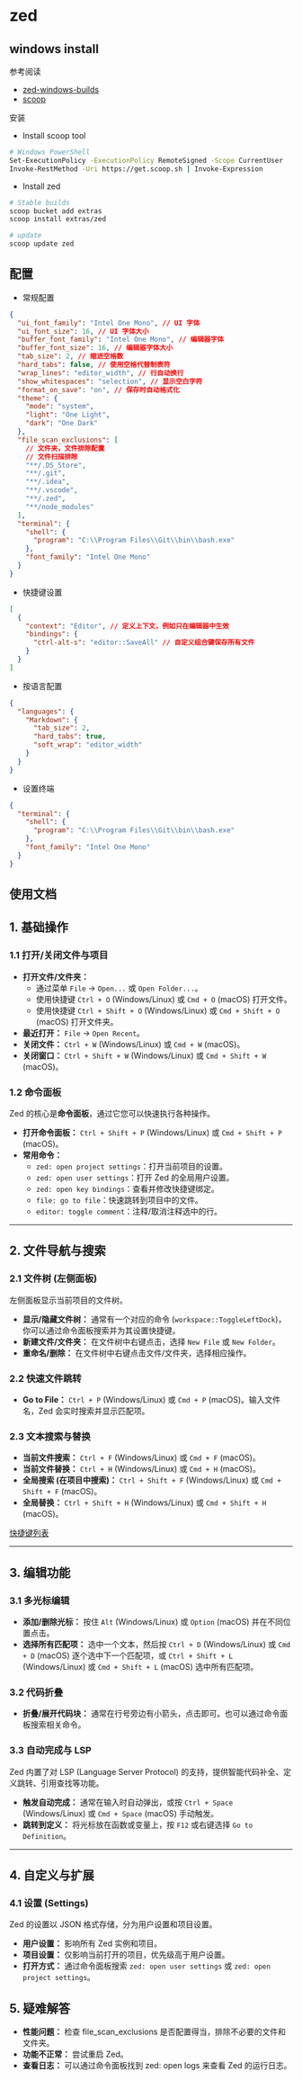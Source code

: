 # zed

## windows install

参考阅读

- [zed-windows-builds](https://github.com/deevus/zed-windows-builds)
- [scoop](https://scoop.sh/)

安装

- Install scoop tool

```bash
# Windows PowerShell
Set-ExecutionPolicy -ExecutionPolicy RemoteSigned -Scope CurrentUser
Invoke-RestMethod -Uri https://get.scoop.sh | Invoke-Expression
```

- Install zed

```bash
# Stable builds
scoop bucket add extras
scoop install extras/zed

# update
scoop update zed
```

## 配置

- 常规配置

```json
{
  "ui_font_family": "Intel One Mono", // UI 字体
  "ui_font_size": 16, // UI 字体大小
  "buffer_font_family": "Intel One Mono", // 编辑器字体
  "buffer_font_size": 16, // 编辑器字体大小
  "tab_size": 2, // 缩进空格数
  "hard_tabs": false, // 使用空格代替制表符
  "wrap_lines": "editor_width", // 行自动换行
  "show_whitespaces": "selection", // 显示空白字符
  "format_on_save": "on", // 保存时自动格式化
  "theme": {
    "mode": "system",
    "light": "One Light",
    "dark": "One Dark"
  },
  "file_scan_exclusions": [
    // 文件夹，文件排除配置
    // 文件扫描排除
    "**/.DS_Store",
    "**/.git",
    "**/.idea",
    "**/.vscode",
    "**/.zed",
    "**/node_modules"
  ],
  "terminal": {
    "shell": {
      "program": "C:\\Program Files\\Git\\bin\\bash.exe"
    },
    "font_family": "Intel One Mono"
  }
}
```

- 快捷键设置

```json
[
  {
    "context": "Editor", // 定义上下文，例如只在编辑器中生效
    "bindings": {
      "ctrl-alt-s": "editor::SaveAll" // 自定义组合键保存所有文件
    }
  }
]
```

- 按语言配置

```json
{
  "languages": {
    "Markdown": {
      "tab_size": 2,
      "hard_tabs": true,
      "soft_wrap": "editor_width"
    }
  }
}
```

- 设置终端

```json
{
  "terminal": {
    "shell": {
      "program": "C:\\Program Files\\Git\\bin\\bash.exe"
    },
    "font_family": "Intel One Mono"
  }
}
```

## 使用文档

## 1. 基础操作

### 1.1 打开/关闭文件与项目

- **打开文件/文件夹：**
  - 通过菜单 `File` -> `Open...` 或 `Open Folder...`。
  - 使用快捷键 `Ctrl + O` (Windows/Linux) 或 `Cmd + O` (macOS) 打开文件。
  - 使用快捷键 `Ctrl + Shift + O` (Windows/Linux) 或 `Cmd + Shift + O` (macOS) 打开文件夹。
- **最近打开：** `File` -> `Open Recent`。
- **关闭文件：** `Ctrl + W` (Windows/Linux) 或 `Cmd + W` (macOS)。
- **关闭窗口：** `Ctrl + Shift + W` (Windows/Linux) 或 `Cmd + Shift + W` (macOS)。

### 1.2 命令面板

Zed 的核心是**命令面板**，通过它您可以快速执行各种操作。

- **打开命令面板：** `Ctrl + Shift + P` (Windows/Linux) 或 `Cmd + Shift + P` (macOS)。
- **常用命令：**
  - `zed: open project settings`：打开当前项目的设置。
  - `zed: open user settings`：打开 Zed 的全局用户设置。
  - `zed: open key bindings`：查看并修改快捷键绑定。
  - `file: go to file`：快速跳转到项目中的文件。
  - `editor: toggle comment`：注释/取消注释选中的行。

---

## 2. 文件导航与搜索

### 2.1 文件树 (左侧面板)

左侧面板显示当前项目的文件树。

- **显示/隐藏文件树：** 通常有一个对应的命令 (`workspace::ToggleLeftDock`)，你可以通过命令面板搜索并为其设置快捷键。
- **新建文件/文件夹：** 在文件树中右键点击，选择 `New File` 或 `New Folder`。
- **重命名/删除：** 在文件树中右键点击文件/文件夹，选择相应操作。

### 2.2 快速文件跳转

- **Go to File：** `Ctrl + P` (Windows/Linux) 或 `Cmd + P` (macOS)。输入文件名，Zed 会实时搜索并显示匹配项。

### 2.3 文本搜索与替换

- **当前文件搜索：** `Ctrl + F` (Windows/Linux) 或 `Cmd + F` (macOS)。
- **当前文件替换：** `Ctrl + H` (Windows/Linux) 或 `Cmd + H` (macOS)。
- **全局搜索 (在项目中搜索)：** `Ctrl + Shift + F` (Windows/Linux) 或 `Cmd + Shift + F` (macOS)。
- **全局替换：** `Ctrl + Shift + H` (Windows/Linux) 或 `Cmd + Shift + H` (macOS)。

[快捷键列表](https://zed.dev/docs/key-bindings)

---

## 3. 编辑功能

### 3.1 多光标编辑

- **添加/删除光标：** 按住 `Alt` (Windows/Linux) 或 `Option` (macOS) 并在不同位置点击。
- **选择所有匹配项：** 选中一个文本，然后按 `Ctrl + D` (Windows/Linux) 或 `Cmd + D` (macOS) 逐个选中下一个匹配项，或 `Ctrl + Shift + L` (Windows/Linux) 或 `Cmd + Shift + L` (macOS) 选中所有匹配项。

### 3.2 代码折叠

- **折叠/展开代码块：** 通常在行号旁边有小箭头，点击即可。也可以通过命令面板搜索相关命令。

### 3.3 自动完成与 LSP

Zed 内置了对 LSP (Language Server Protocol) 的支持，提供智能代码补全、定义跳转、引用查找等功能。

- **触发自动完成：** 通常在输入时自动弹出，或按 `Ctrl + Space` (Windows/Linux) 或 `Cmd + Space` (macOS) 手动触发。
- **跳转到定义：** 将光标放在函数或变量上，按 `F12` 或右键选择 `Go to Definition`。

---

## 4. 自定义与扩展

### 4.1 设置 (Settings)

Zed 的设置以 JSON 格式存储，分为用户设置和项目设置。

- **用户设置：** 影响所有 Zed 实例和项目。
- **项目设置：** 仅影响当前打开的项目，优先级高于用户设置。
- **打开方式：** 通过命令面板搜索 `zed: open user settings` 或 `zed: open project settings`。

## 5. 疑难解答

- **性能问题：** 检查 file_scan_exclusions 是否配置得当，排除不必要的文件和文件夹。
- **功能不正常：** 尝试重启 Zed。
- **查看日志：** 可以通过命令面板找到 zed: open logs 来查看 Zed 的运行日志。
